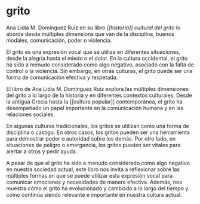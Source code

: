 # grito
Ana Lidia M. Domínguez Ruiz en su libro *[[historia]] cultural del grito* lo aborda desde múltiples dimensions que van de la disciplina, buenos modales, comunicación, poder o violencia.

<!-- 👇🏽 generado por GPT usando el párrafo de arriba -->

El grito es una expresión vocal que se utiliza en diferentes situaciones, desde la alegría hasta el miedo o el dolor. En la cultura occidental, el grito ha sido a menudo considerado como algo negativo, asociado con la falta de control o la violencia. Sin embargo, en otras culturas, el grito puede ser una forma de comunicación efectiva y respetada.

El libro de Ana Lidia M. Domínguez Ruiz explora las múltiples dimensiones del grito a lo largo de la historia y en diferentes contextos culturales. Desde la antigua Grecia hasta la [[cultura popular]] contemporánea, el grito ha desempeñado un papel importante en la comunicación humana y en las relaciones sociales.

En algunas culturas tradicionales, los gritos se utilizan como una forma de disciplina o castigo. En otros casos, los gritos pueden ser una herramienta para demostrar poder o autoridad sobre los demás. Por otro lado, en situaciones de peligro o emergencia, los gritos pueden ser vitales para alertar a otros y pedir ayuda.

A pesar de que el grito ha sido a menudo considerado como algo negativo en nuestra sociedad actual, este libro nos invita a reflexionar sobre las múltiples formas en que se puede utilizar esta expresión vocal para comunicar emociones y necesidades de manera efectiva. Además, nos muestra cómo el grito ha evolucionado y cambiado a lo largo del tiempo y cómo continúa siendo relevante e importante en nuestra cultura actual.
